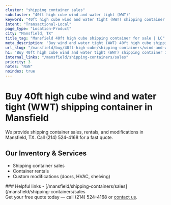 ```yaml
---
cluster: "shipping container sales"
subcluster: "40ft high cube wind and water tight (WWT)"
keyword: "40ft high cube wind and water tight (WWT) shipping container for sale Mansfield, TX"
intent: "Transactional-Local"
page_type: "Location-Product"
city: "Mansfield, TX"
title_tag: "Mansfield 40ft high cube shipping container for sale | LC"
meta_description: "Buy wind and water tight (WWT) 40ft high cube shipping container sale with local delivery in Mansfield, TX. LC Container — local Since 2003. Request a fast quote today."
url_slug: "/mansfield/buy/40ft-high-cube/shipping-containers/wind-and-water-tight-wwt"
h1: "Buy 40ft high cube wind and water tight (WWT) shipping container in Mansfield"
internal_links: "/mansfield/shipping-containers/sales"
priority: 3
notes: "NaN"
noindex: true
---
```


# Buy 40ft high cube wind and water tight (WWT) shipping container in Mansfield

We provide shipping container sales, rentals, and modifications in Mansfield, TX. Call (214) 524-4168 for a fast quote.

## Our Inventory & Services
- Shipping container sales
- Container rentals
- Custom modifications (doors, HVAC, shelving)

<div data-section="internal-links">
### Helpful links
- [/mansfield/shipping-containers/sales](/mansfield/shipping-containers/sales
</div>

<div data-section="cta">
Get your free quote today — call (214) 524-4168 or <a href="/contact">contact us</a>.
</div>

<script type="application/ld+json">{"@context":"https://schema.org","@type":"FAQPage","mainEntity":[{"@type":"Question","name":"How much does delivery cost in Mansfield, TX?","acceptedAnswer":{"@type":"Answer","text":"Delivery costs vary by distance and container size. Most deliveries in Mansfield, TX range from $150-$300. Call (214) 524-4168 for an exact quote based on your specific location."}},{"@type":"Question","name":"Do you offer financing or payment plans?","acceptedAnswer":{"@type":"Answer","text":"We accept major credit cards, checks, and can discuss commercial terms for bulk purchases. Call (214) 524-4168 to discuss options."}},{"@type":"Question","name":"Can you customize containers in Mansfield, TX?","acceptedAnswer":{"@type":"Answer","text":"Yes — we perform modifications like doors, HVAC, insulation, and shelving. Request a custom quote at (214) 524-4168 or via our contact form."}}]}</script>
